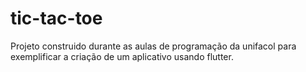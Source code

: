 # tic-tac-toe
Projeto construido durante as aulas de programação da unifacol para exemplificar a criação de um aplicativo usando flutter.
